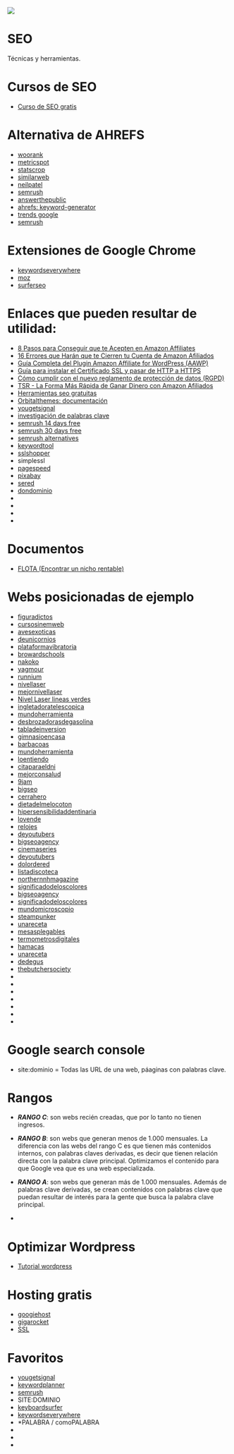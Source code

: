 ![](https://bigseoacademy.com/wp-content/themes/orbital-child/assets/img/of-bigseo.png)
# SEO
Técnicas y herramientas.

# Cursos de SEO  
* [Curso de SEO gratis](https://romualdfons.com/curso-seo/)

# Alternativa de AHREFS
* [woorank](https://www.woorank.com/es/)
* [metricspot](https://metricspot.com/)
* [statscrop](https://www.statscrop.com/)
* [similarweb](https://www.similarweb.com/)
* [neilpatel](https://app.neilpatel.com/es/traffic_analyzer/overview?lang=es&locId=2724&domain=decalaveras.com)
* [semrush](https://es.semrush.com/seo/)
* [answerthepublic](https://answerthepublic.com/)
* [ahrefs: keyword-generator](https://ahrefs.com/keyword-generator)
* [trends google](https://trends.google.com/trends/)
* [semrush](https://www.semrush.com/)



# Extensiones de Google Chrome

* [keywordseverywhere](https://keywordseverywhere.com/)
* [moz](https://moz.com/)
* [surferseo](https://surferseo.com/keyword-surfer-extension/)


# Enlaces que pueden resultar de utilidad: 

* [8 Pasos para Conseguir que te Acepten en Amazon Affiliates](https://romualdfons.com/ser-afiliado-amazon/)  
* [16 Errores que Harán que te Cierren tu Cuenta de Amazon Afiliados](https://romualdfons.com/errores-amazon-afiliados/)  
* [Guía Completa del Plugin Amazon Affiliate for WordPress (AAWP)](https://romualdfons.com/amazon-affiliates-wordpress-aawp/)  
* [Guía para instalar el Certificado SSL y pasar de HTTP a HTTPS](https://romualdfons.com/certificado-ssl/)  
* [Cómo cumplir con el nuevo reglamento de protección de datos (RGPD)](https://romualdfons.com/nuevo-reglamento-proteccion-datos-rgpd/)  
* [ TSR - La Forma Más Rápida de Ganar Dinero con Amazon Afiliados](https://romualdfons.com/tsr/)  
* [Herramientas seo gratuitas](https://ahrefs.com/blog/es/herramientas-seo-gratuitas/)  
* [Orbitalthemes: documentación](https://orbitalthemes.net/documentacion/#jump-videos)  
* [yougetsignal](https://www.yougetsignal.com/tools/web-sites-on-web-server/)  
* [investigación de palabras clave](https://www.semrush.com/blog/how-to-use-semrush-keyword-research/?utm_source=tool&utm_medium=or&utm_campaign=keyword-research)
* [semrush 14 days free](https://www.semrush.com/partner/bloggerspassion-guru/)    
* [semrush 30 days free](https://www.semrush.com/partner/bloggingx30/)  
* [semrush alternatives](https://masterblogging.com/semrush-alternatives/)   
* [keywordtool](https://keywordtool.io/es)
* [sslshopper](https://www.sslshopper.com/)
* simplessl
* [pagespeed](https://developers.google.com/speed/pagespeed/insights/)
* [pixabay](https://pixabay.com/es/)
* [sered](https://sered.net/)
* [dondominio](https://www.dondominio.com/)
* []()
* []()
* []()
* []()


# Documentos

* [FLOTA (Encontrar un nicho rentable)](https://github.com/leandrocosmetomassini/SEO/blob/master/Documentos/M%C3%A9todo%20FLOTA.pdf)


# Webs posicionadas de ejemplo

* [figuradictos](https://figuradictos.com/)
* [cursosinemweb](https://cursosinemweb.es/)
* [avesexoticas](https://avesexoticas.org/)
* [deunicornios](https://deunicornios.online/)  
* [plataformavibratoria](http://plataformavibratoria.org.es/)
* [browardschools](https://www.browardschools.com/Page/22756)
* [nakoko](http://nakoko.com/)
* [yagmour](https://www.yagmour.com.ar/)
* [runnium](https://www.runnium.es/)
* [nivellaser](https://nivellaser.es/)
* [mejornivellaser](https://mejornivellaser.com/)
* [Nivel Laser lineas verdes](https://www.google.com/search?sxsrf=ALeKk02IqiCh3VGNHest4_1LE1mTUGoO6g%3A1597010220323&ei=LHEwX66uE4vR5OUPqJSAmA8&q=Nivel+Laser+lineas+verdes&oq=Nivel+Laser+lineas+verdes&gs_lcp=CgZwc3ktYWIQAzIECAAQRzIECAAQRzIECAAQRzIECAAQRzIECAAQRzIECAAQRzIECAAQRzIECAAQR1DF9AZY5IIHYL-DB2gAcAF4AIABAIgBAJIBAJgBAKABAaoBB2d3cy13aXrAAQE&sclient=psy-ab&ved=0ahUKEwiu9InXjo_rAhWLKLkGHSgKAPMQ4dUDCAw&uact=5)
* [ingletadoratelescopica](https://ingletadoratelescopica.com/)
* [mundoherramienta](https://www.mundoherramienta.net/herramienta-electrica/ingletadora-telescopica/)
* [desbrozadorasdegasolina](https://desbrozadorasdegasolina.com/)
* [tabladeinversion](http://tabladeinversion.net/)
* [gimnasioencasa](https://gimnasioencasa.net/tablas-de-inversion/)
* [barbacoas](https://barbacoas.online/)
* [mundoherramienta](https://www.mundoherramienta.net/herramientas/alicates-multiusos/)
* [loentiendo](https://loentiendo.com/)
* [citaparaeldni](https://citaparaeldni.es/cita-previa-extranjeria/)
* [mejorconsalud](https://mejorconsalud.com/)
* [9jam](9jam.com)
* [bigseo](bigseo.es)
* [cerrahero](cerrahero.com)
* [dietadelmelocoton](dietadelmelocoton.net)
* [hipersensibilidaddentinaria](hipersensibilidaddentinaria.es) 
* [lovende](lovende.es)  
* [relojes](relojes.fit)  
* [deyoutubers](www.deyoutubers.net)  
* [bigseoagency](bigseoagency.com)  
* [cinemaseries](cinemaseries.es) 
* [deyoutubers](deyoutubers.net)  
* [dolordered](dolordered.com)   
* [listadiscoteca](listadiscoteca.net)  
* [northernnhmagazine](northernnhmagazine.com)  
* [significadodeloscolores](significadodeloscolores.net)  
* [bigseoagency](www.bigseoagency.com)  
* [significadodeloscolores](www.significadodeloscolores.net)  
* [mundomicroscopio](https://www.mundomicroscopio.com/microscopio-estereoscopico/)  
* [steampunker](https://steampunker.top/)  
* [unareceta](https://unareceta.com/)  
* [mesasplegables](https://mesasplegables.top/)  
* [termometrosdigitales](https://termometrosdigitales.online/)  
* [hamacas](https://www.hamacas.top/)  
* [unareceta](https://unareceta.com/)  
* [dedegus](dedegus.com)  
* [thebutchersociety](https://www.thebutchersociety.com/)  
* []()  
* []()  
* []()  
* []()  
* []()  
* []()  
* []()  


# Google search console  

* site:dominio = Todas las URL de una web, páaginas con palabras clave.  




# Rangos
  
* ***RANGO C***: son webs recién creadas, que por lo tanto no tienen ingresos.  
* ***RANGO B***: son webs que generan menos de 1.000 mensuales. La diferencia con
las webs del rango C es que tienen más contenidos internos, con palabras claves
derivadas, es decir que tienen relación directa con la palabra clave principal.
Optimizamos el contenido para que Google vea que es una web especializada.  
* ***RANGO A***: son webs que generan más de 1.000 mensuales. Además de
palabras clave derivadas, se crean contenidos con palabras clave que puedan
resultar de interés para la gente que busca la palabra clave principal.  

* []()

# Optimizar Wordpress
* [Tutorial wordpress](https://romualdfons.com/tutorial-wordpress/)


# Hosting gratis
* [googiehost](https://googiehost.com/es/signup.html)  
* [gigarocket](https://www.gigarocket.net/)
* [SSL](https://www.youtube.com/watch?v=-PiV6zmyrIw)


# Favoritos
* [yougetsignal](https://www.yougetsignal.com/tools/web-sites-on-web-server/)
* [keywordplanner](https://ads.google.com/aw/keywordplanner/home?ocid=535377071&euid=425912766&__u=3485568334&uscid=535377071&__c=7443788279&authuser=1)
* [semrush](https://www.semrush.com/dashboard2/)
* SITE:DOMINIO
* [keyboardsurfer](https://chrome.google.com/webstore/detail/keyword-surfer/bafijghppfhdpldihckdcadbcobikaca)
* [keywordseverywhere](https://keywordseverywhere.com/)
* *PALABRA / comoPALABRA
* []()
* []()
* []()
